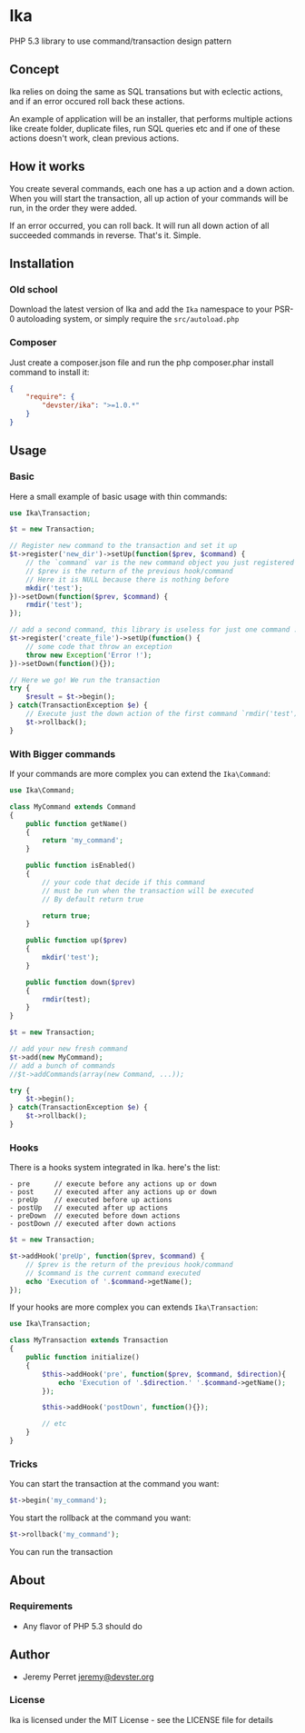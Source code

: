 Ika
===

PHP 5.3 library to use command/transaction design pattern

Concept
-------
Ika relies on doing the same as SQL transations but with eclectic actions, and if an error occured roll back these actions.

An example of application will be an installer, that performs multiple actions like create folder, duplicate files, run SQL queries etc and if one of these actions doesn't work, clean previous actions.

How it works
------------

You create several commands, each one has a up action and a down action.
When you will start the transaction, all up action of your commands will be run,
in the order they were added.

If an error occurred, you can roll back. It will run all down action of all succeeded commands
in reverse. That's it. Simple.

Installation
------------

### Old school

Download the latest version of Ika and add the `Ika` namespace
to your PSR-0 autoloading system, or simply require the `src/autoload.php`

### Composer

Just create a composer.json file and run the php composer.phar install command to install it:

```json
{
    "require": {
        "devster/ika": ">=1.0.*"
    }
}
```

Usage
-----

### Basic

Here a small example of basic usage with thin commands:

```php
use Ika\Transaction;

$t = new Transaction;

// Register new command to the transaction and set it up
$t->register('new_dir')->setUp(function($prev, $command) {
    // the `command` var is the new command object you just registered
    // $prev is the return of the previous hook/command
    // Here it is NULL because there is nothing before
    mkdir('test');
})->setDown(function($prev, $command) {
    rmdir('test');
});

// add a second command, this library is useless for just one command :)
$t->register('create_file')->setUp(function() {
    // some code that throw an exception
    throw new Exception('Error !');
})->setDown(function(){});

// Here we go! We run the transaction
try {
    $result = $t->begin();
} catch(TransactionException $e) {
    // Execute just the down action of the first command `rmdir('test')`
    $t->rollback();
}
```

### With Bigger commands

If your commands are more complex you can extend the `Ika\Command`:

```php
use Ika\Command;

class MyCommand extends Command
{
    public function getName()
    {
        return 'my_command';
    }

    public function isEnabled()
    {
        // your code that decide if this command
        // must be run when the transaction will be executed
        // By default return true

        return true;
    }

    public function up($prev)
    {
        mkdir('test');
    }

    public function down($prev)
    {
        rmdir(test);
    }
}
```
```php
$t = new Transaction;

// add your new fresh command
$t->add(new MyCommand);
// add a bunch of commands
//$t->addCommands(array(new Command, ...));

try {
    $t->begin();
} catch(TransactionException $e) {
    $t->rollback();
}
```

### Hooks

There is a hooks system integrated in Ika. here's the list:

```
- pre      // execute before any actions up or down
- post     // executed after any actions up or down
- preUp    // executed before up actions
- postUp   // executed after up actions
- preDown  // executed before down actions
- postDown // executed after down actions
```
```php
$t = new Transaction;

$t->addHook('preUp', function($prev, $command) {
    // $prev is the return of the previous hook/command
    // $command is the current command executed
    echo 'Execution of '.$command->getName();
});
```

If your hooks are more complex you can extends `Ika\Transaction`:

```php
use Ika\Transaction;

class MyTransaction extends Transaction
{
    public function initialize()
    {
        $this->addHook('pre', function($prev, $command, $direction){
            echo 'Execution of '.$direction.' '.$command->getName();
        });

        $this->addHook('postDown', function(){});

        // etc
    }
}
```

### Tricks

You can start the transaction at the command you want:

```php
$t->begin('my_command');
```

You start the rollback at the command you want:
```php
$t->rollback('my_command');
```


You can run the transaction

About
-----

### Requirements

- Any flavor of PHP 5.3 should do

Author
------

- Jeremy Perret <jeremy@devster.org>

### License


Ika is licensed under the MIT License - see the LICENSE file for details